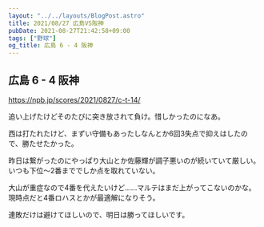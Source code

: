 ```yaml
---
layout: "../../layouts/BlogPost.astro"
title: 2021/08/27 広島VS阪神
pubDate: 2021-08-27T21:42:58+09:00
tags: ["野球"]
og_title: 広島 6 - 4 阪神
---
```


## 広島 6 - 4 阪神

https://npb.jp/scores/2021/0827/c-t-14/


追い上げたけどそのたびに突き放されて負け。惜しかったのになあ。

西は打たれたけど、まずい守備もあったしなんとか6回3失点で抑えはしたので、勝たせたかった。

昨日は繋がったのにやっぱり大山とか佐藤輝が調子悪いのが続いていて厳しい。いつも下位～2番まででしか点を取れていない。

大山が重症なので4番を代えたいけど……マルテはまだ上がってこないのかな。現時点だと4番ロハスとかが最適解になりそう。

連敗だけは避けてほしいので、明日は勝ってほしいです。